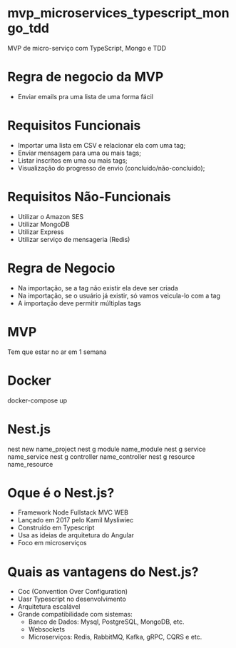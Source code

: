 # mvp_microservices_typescript_mongo_tdd
MVP de micro-serviço com TypeScript, Mongo e TDD

# Regra de negocio da MVP
- Enviar emails pra uma lista de uma forma fácil

# Requisitos Funcionais
- Importar uma lista em CSV e relacionar ela com uma tag;
- Enviar mensagem para uma ou mais tags;
- Listar inscritos em uma ou mais tags;
- Visualização do progresso de envio (concluido/não-concluido);

# Requisitos Não-Funcionais
- Utilizar o Amazon SES
- Utilizar MongoDB
- Utilizar Express
- Utilizar serviço de mensageria (Redis)

# Regra de Negocio
- Na importação, se a tag não existir ela deve ser criada
- Na importação, se o usuário já existir, só vamos veicula-lo com a tag
- A importação deve permitir múltiplas tags

# MVP
Tem que estar no ar em 1 semana

# Docker
docker-compose up

# Nest.js
nest new name_project
nest g module name_module
nest g service name_service
nest g controller name_controller
nest g resource name_resource

# Oque é o Nest.js?
- Framework Node Fullstack MVC WEB
- Lançado em 2017 pelo Kamil Mysliwiec
- Construído em Typescript
- Usa as ideias de arquitetura do Angular
- Foco em microserviços

# Quais as vantagens do Nest.js?
- Coc (Convention Over Configuration)
- Uasr Typescript no desenvolvimento
- Arquitetura escalável
- Grande compatibilidade com sistemas:
    - Banco de Dados: Mysql, PostgreSQL, MongoDB, etc.
    - Websockets
    - Microserviços: Redis, RabbitMQ, Kafka, gRPC, CQRS e etc.
